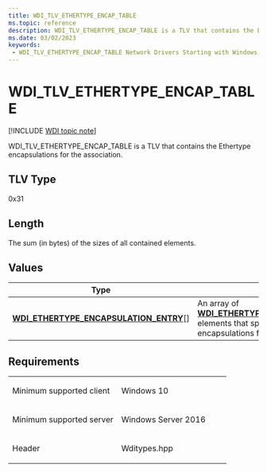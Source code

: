 ```yaml
---
title: WDI_TLV_ETHERTYPE_ENCAP_TABLE
ms.topic: reference
description: WDI_TLV_ETHERTYPE_ENCAP_TABLE is a TLV that contains the Ethertype encapsulations for the association.
ms.date: 03/02/2023
keywords:
 - WDI_TLV_ETHERTYPE_ENCAP_TABLE Network Drivers Starting with Windows Vista
---
```


# WDI\_TLV\_ETHERTYPE\_ENCAP\_TABLE

[!INCLUDE [WDI topic note](../includes/wdi-version-warning.md)]


WDI\_TLV\_ETHERTYPE\_ENCAP\_TABLE is a TLV that contains the Ethertype encapsulations for the association.

## TLV Type


0x31

## Length


The sum (in bytes) of the sizes of all contained elements.

## Values


| Type                                                                                       | Description                                                                                                                                                                  |
|--------------------------------------------------------------------------------------------|------------------------------------------------------------------------------------------------------------------------------------------------------------------------------|
| [**WDI\_ETHERTYPE\_ENCAPSULATION\_ENTRY**](/windows-hardware/drivers/ddi/wditypes/ns-wditypes-_wdi_ethertype_encapsulation_entry)\[\] | An array of [**WDI\_ETHERTYPE\_ENCAPSULATION\_ENTRY**](/windows-hardware/drivers/ddi/wditypes/ns-wditypes-_wdi_ethertype_encapsulation_entry) elements that specifies the Ethertype encapsulations for the association. |

 

## Requirements

<table>
<colgroup>
<col width="50%" />
<col width="50%" />
</colgroup>
<tbody>
<tr class="odd">
<td><p>Minimum supported client</p></td>
<td><p>Windows 10</p></td>
</tr>
<tr class="even">
<td><p>Minimum supported server</p></td>
<td><p>Windows Server 2016</p></td>
</tr>
<tr class="odd">
<td><p>Header</p></td>
<td>Wditypes.hpp</td>
</tr>
</tbody>
</table>

 

